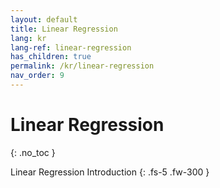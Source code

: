 ```yaml
---
layout: default
title: Linear Regression
lang: kr
lang-ref: linear-regression
has_children: true
permalink: /kr/linear-regression
nav_order: 9
---
```


# Linear Regression
{: .no_toc }


Linear Regression Introduction
{: .fs-5 .fw-300 }